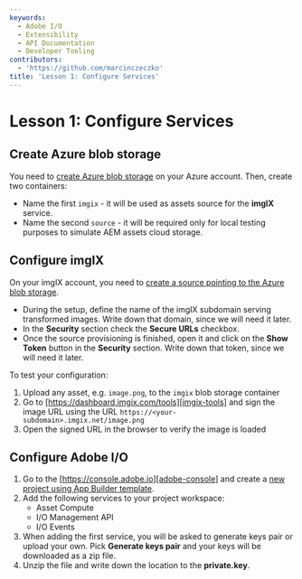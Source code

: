```yaml
---
keywords:
  - Adobe I/O
  - Extensibility
  - API Documentation
  - Developer Tooling
contributors:
  - 'https://github.com/marcinczeczko'
title: 'Lesson 1: Configure Services'
---
```


# Lesson 1: Configure Services

## Create Azure blob storage

You need to [create Azure blob storage][create-azure-blob] on your Azure account. Then, create two containers:

- Name the first `imgix` - it will be used as assets source for the **imgIX** service.
- Name the second `source` - it will be required only for local testing purposes to simulate AEM assets cloud
  storage.

## Configure imgIX

On your imgIX account, you need to [create a source pointing to the Azure blob storage][imgix-create-azure-source].

- During the setup, define the name of the imgIX subdomain serving transformed images. Write down that domain, since we
  will need it later.
- In the **Security** section check the **Secure URLs** checkbox.
- Once the source provisioning is finished, open it and click on the **Show Token** button in the **Security** section. Write down that token, since we will need it later.

To test your configuration:

1. Upload any asset, e.g. `image.png`, to the `imgix` blob storage container
2. Go to  [https://dashboard.imgix.com/tools][imgix-tools] and sign the image URL using the URL
   `https://<your-subdomain>.imgix.net/image.png`
3. Open the signed URL in the browser to verify the image is loaded

## Configure Adobe I/O

1. Go to the [https://console.adobe.io][adobe-console] and create a [new project using App Builder template][adobe-console-firefly-template].
1. Add the following services to your project workspace:
   - Asset Compute
   - I/O Management API
   - I/O Events
2. When adding the first service, you will be asked to generate keys pair or upload your own. Pick **Generate keys
   pair** and your keys will be downloaded as a zip file.
3. Unzip the file and write down the location to the **private.key**.

[create-azure-blob]: https://docs.microsoft.com/en-us/azure/storage/blobs/storage-quickstart-blobs-portal 'Create storage account and container'
[imgix-create-azure-source]: https://docs.imgix.com/setup/creating-sources/microsoft-azure 'Setting up your Microsoft Azure Source'
[imgix-tools]: https://dashboard.imgix.com/tools
[adobe-console]: https://console.adobe.io 'Adobe IO Console'
[adobe-console-firefly-template]: ../../getting-started/first-app.md#2-creating-a-new-project-on-developer-console 'Creating new project on Adobe developer console'
